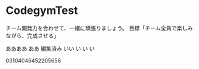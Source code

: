 # CodegymTest


チーム開発力を合わせて、一緒に頑張りましょう。
目標「チーム全員で楽しみながら、完成させる」

ああああ
ああ
編集済み
いい
い
い
い

03104046452205656
